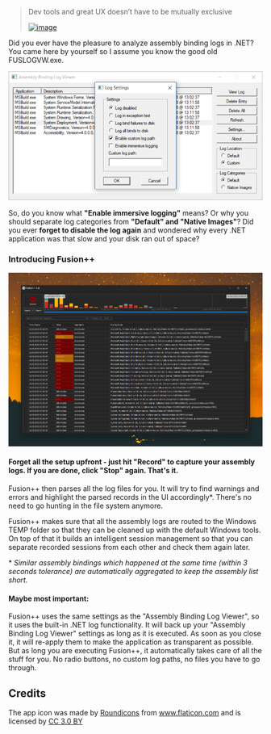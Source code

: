 > Dev tools and great UX doesn’t have to be mutually exclusive
>
>[![image](https://user-images.githubusercontent.com/3630638/57975256-b85afe00-79c5-11e9-87e7-1ae0236aab2d.png)](https://twitter.com/bitbonk)

Did you ever have the pleasure to analyze assembly binding logs in .NET? You came here by yourself so I assume you know the good old FUSLOGVW.exe.

![Microsoft Fusion Viewer](_doc/MSFusionViewer.png)

So, do you know what **"Enable immersive logging"** means? Or why you should separate log categories from **"Default" and "Native Images"**?
Did you ever **forget to disable the log again** and wondered why every .NET application was that slow and your disk ran out of space?

### Introducing Fusion++

![Fusion++](_doc/Fusion++.png)

#### Forget all the setup upfront - just hit "Record" to capture your assembly logs. If you are done, click "Stop" again. That's it.

Fusion++ then parses all the log files for you. It will try to find warnings and errors and highlight the parsed records in the UI accordingly*. There's no need to go hunting in the file system anymore.

Fusion++ makes sure that all the assembly logs are routed to the Windows TEMP folder so that they can be cleaned up with the default Windows tools. On top of that it builds an intelligent session management so that you can separate recorded sessions from each other and check them again later.

\* *Similar assembly bindings which happened at the same time (within 3 seconds tolerance) are automatically aggregated to keep the assembly list short.*

#### Maybe most important:

Fusion++ uses the same settings as the "Assembly Binding Log Viewer", so it uses the built-in .NET log functionality. It will back up your "Assembly Binding Log Viewer" settings as long as it is executed. As soon as you close it, it will re-apply them to make the application as transparent as possible. 
But as long you are executing Fusion++, it automatically takes care of all the stuff for you. No radio buttons, no custom log paths, no files you have to go through.

## Credits
The app icon was made by <a href="https://www.flaticon.com/authors/roundicons" title="Roundicons">Roundicons</a> from <a href="https://www.flaticon.com/" title="Flaticon">www.flaticon.com</a> and is licensed by <a href="http://creativecommons.org/licenses/by/3.0/" title="Creative Commons BY 3.0" target="_blank">CC 3.0 BY</a>
